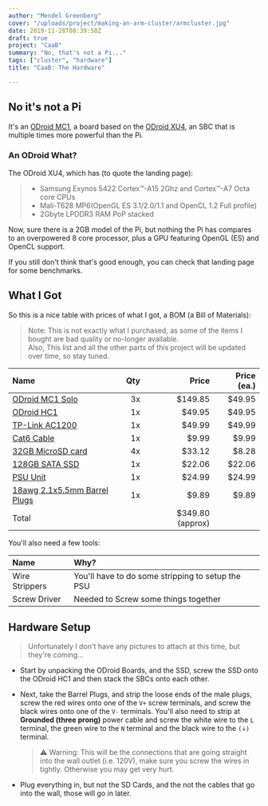 ```yaml
---
author: "Mendel Greenberg"
cover: "/uploads/project/making-an-arm-cluster/armcluster.jpg"
date: 2019-11-28T08:39:58Z
draft: true
project: "CaaB"
summary: "No, that's not a Pi..."
tags: ["cluster", "hardware"]
title: "CaaB: The Hardware"

---
```

## No it's not a Pi

It's an [ODroid MC1](https://www.hardkernel.com/shop/odroid-mc1-my-cluster-one-with-32-cpu-cores-and-8gb-dram/), 
a board based on the [ODroid XU4](https://www.hardkernel.com/shop/odroid-xu4-special-price/), 
an SBC that is multiple times more powerful than the Pi.

### An ODroid What?

The ODroid XU4, which has (to quote the landing page):

> * Samsung Exynos 5422 Cortex™-A15 2Ghz and Cortex™-A7 Octa core CPUs
> * Mali-T628 MP6(OpenGL ES 3.1/2.0/1.1 and OpenCL 1.2 Full profile)
> * 2Gbyte LPDDR3 RAM PoP stacked

Now, sure there is a 2GB model of the Pi,  but nothing the Pi has compares to an overpowered 8 core processor, plus a GPU featuring OpenGL (ES) and OpenCL support.

If you still don't think that's good enough, you can check that landing page for some benchmarks.

## What I Got

So this is a nice table with prices of what I got, a BOM (a Bill of Materials):

> Note: This is not exactly what I purchased, as some of the items I bought are bad quality or no-longer available.  
> Also, This list and all the other parts of this project will be updated over time, so stay tuned.

| Name | Qty | Price | Price (ea.) |
| :--- | --: | ----: | ----------: |
| [ODroid MC1 Solo](https://ameridroid.com/products/odroid-mc1-solo) | 3x | $149.85 | $49.95 |
| [ODroid HC1](https://ameridroid.com/products/odroid-hc1) | 1x | $49.95 | $49.95 |
| [TP-Link AC1200](https://www.amazon.com/dp/B07N1L5HX1) | 1x | $49.99 | $49.99 |
| [Cat6 Cable](https://www.amazon.com/dp/B00C4U030G) | 1x | $9.99 | $9.99 |
| [32GB MicroSD card](https://www.amazon.com/dp/B073JWXGNT) | 4x | $33.12 | $8.28 |
| [128GB SATA SSD](https://www.amazon.com/dp/B00D4AVPZC) | 1x | $22.06 | $22.06 |
| [PSU Unit](https://www.amazon.com/dp/B06XK3X3PW) | 1x | $24.99 | $24.99 |
| [18awg 2.1x5.5mm Barrel Plugs](https://www.amazon.com/dp/B072BXB2Y8) | 1x | $9.89 | $9.89 |
| Total | | $349.80 (approx) | | 

You'll also need a few tools:

| Name | Why? |
| :--- | :--- |
| Wire Strippers | You'll have to do some stripping to setup the PSU |
| Screw Driver | Needed to Screw some things together |

## Hardware Setup

> Unfortunately I don't have any pictures to attach at this time, but they're coming...

* Start by unpacking the ODroid Boards, and the SSD, screw the SSD onto the ODroid HC1 and then stack the SBCs onto each other.  
* Next, take the Barrel Plugs, and strip the loose ends of the male plugs, screw the red wires onto one of the `V+` screw terminals, and screw the black wires onto one of the `V-` terminals.
You'll also need to strip at **Grounded (three prong)** power cable and screw the white wire to the `L` terminal, the green wire to the `N` terminal and the black wire to the `(⏚)` terminal.  

    > ⚠️ Warning: This will be the connections that are going straight into the wall outlet (i.e. 120V), make sure you screw the wires in tightly. Otherwise you may get very hurt.

* Plug everything in, but not the SD Cards, and the not the cables that go into the wall, those will go in later.

